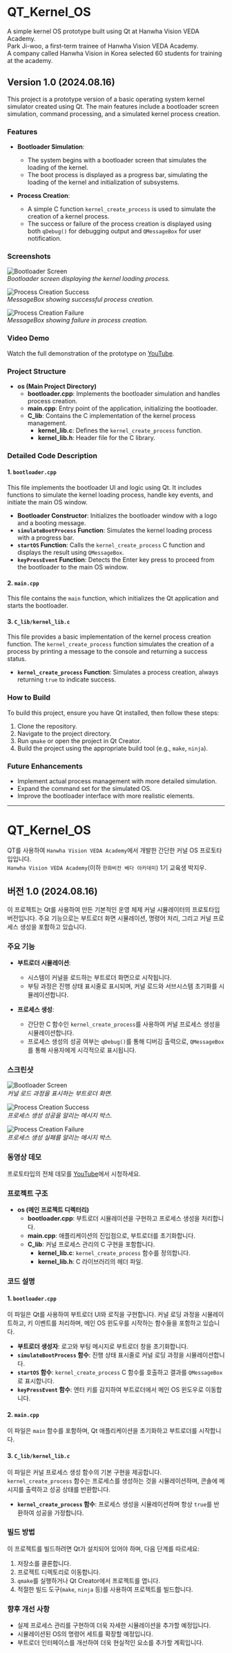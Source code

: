 # QT_Kernel_OS
A simple kernel OS prototype built using Qt at Hanwha Vision VEDA Academy.  
Park Ji-woo, a first-term trainee of Hanwha Vision VEDA Academy.  
A company called Hanwha Vision in Korea selected 60 students for training at the academy.  

## Version 1.0 (2024.08.16)

This project is a prototype version of a basic operating system kernel simulator created using Qt. The main features include a bootloader screen simulation, command processing, and a simulated kernel process creation.

### Features

- **Bootloader Simulation**: 
  - The system begins with a bootloader screen that simulates the loading of the kernel.
  - The boot process is displayed as a progress bar, simulating the loading of the kernel and initialization of subsystems.

- **Process Creation**:
  - A simple C function `kernel_create_process` is used to simulate the creation of a kernel process.
  - The success or failure of the process creation is displayed using both `qDebug()` for debugging output and `QMessageBox` for user notification.

### Screenshots

![Bootloader Screen](https://github.com/user-attachments/assets/ce57e7b5-0489-4061-932b-5046c28c175c)  
*Bootloader screen displaying the kernel loading process.*

![Process Creation Success](https://github.com/user-attachments/assets/eb6f511d-8864-4b54-b794-058a9f7af576)  
*MessageBox showing successful process creation.*

![Process Creation Failure](https://github.com/user-attachments/assets/6097e3df-3a2e-40a5-b6e7-44c4fed937e8)  
*MessageBox showing failure in process creation.*

### Video Demo

Watch the full demonstration of the prototype on [YouTube](https://youtu.be/F4Z4J-MmfZI).

### Project Structure

- **os (Main Project Directory)**
  - **bootloader.cpp**: Implements the bootloader simulation and handles process creation.
  - **main.cpp**: Entry point of the application, initializing the bootloader.
  - **C_lib**: Contains the C implementation of the kernel process management.
    - **kernel_lib.c**: Defines the `kernel_create_process` function.
    - **kernel_lib.h**: Header file for the C library.

### Detailed Code Description

#### 1. `bootloader.cpp`

This file implements the bootloader UI and logic using Qt. It includes functions to simulate the kernel loading process, handle key events, and initiate the main OS window.

- **Bootloader Constructor**: Initializes the bootloader window with a logo and a booting message.
- **`simulateBootProcess` Function**: Simulates the kernel loading process with a progress bar.
- **`startOS` Function**: Calls the `kernel_create_process` C function and displays the result using `QMessageBox`.
- **`keyPressEvent` Function**: Detects the Enter key press to proceed from the bootloader to the main OS window.

#### 2. `main.cpp`

This file contains the `main` function, which initializes the Qt application and starts the bootloader.

#### 3. `C_lib/kernel_lib.c`

This file provides a basic implementation of the kernel process creation function. The `kernel_create_process` function simulates the creation of a process by printing a message to the console and returning a success status.

- **`kernel_create_process` Function**: Simulates a process creation, always returning `true` to indicate success.

### How to Build

To build this project, ensure you have Qt installed, then follow these steps:

1. Clone the repository.
2. Navigate to the project directory.
3. Run `qmake` or open the project in Qt Creator.
4. Build the project using the appropriate build tool (e.g., `make`, `ninja`).

### Future Enhancements

- Implement actual process management with more detailed simulation.
- Expand the command set for the simulated OS.
- Improve the bootloader interface with more realistic elements.

---------------

# QT_Kernel_OS
QT를 사용하여 `Hanwha Vision VEDA Academy`에서 개발한 간단한 커널 OS 프로토타입입니다.  
`Hanwha Vision VEDA Academy`(이하 `한화비전 베다 아카데미`) 1기 교육생 박지우.  
  
## 버전 1.0 (2024.08.16)

이 프로젝트는 Qt를 사용하여 만든 기본적인 운영 체제 커널 시뮬레이터의 프로토타입 버전입니다. 주요 기능으로는 부트로더 화면 시뮬레이션, 명령어 처리, 그리고 커널 프로세스 생성을 포함하고 있습니다.

### 주요 기능

- **부트로더 시뮬레이션**:
  - 시스템이 커널을 로드하는 부트로더 화면으로 시작됩니다.
  - 부팅 과정은 진행 상태 표시줄로 표시되며, 커널 로드와 서브시스템 초기화를 시뮬레이션합니다.

- **프로세스 생성**:
  - 간단한 C 함수인 `kernel_create_process`를 사용하여 커널 프로세스 생성을 시뮬레이션합니다.
  - 프로세스 생성의 성공 여부는 `qDebug()`를 통해 디버깅 출력으로, `QMessageBox`를 통해 사용자에게 시각적으로 표시됩니다.

### 스크린샷

![Bootloader Screen](https://github.com/user-attachments/assets/ce57e7b5-0489-4061-932b-5046c28c175c)  
*커널 로드 과정을 표시하는 부트로더 화면.*

![Process Creation Success](https://github.com/user-attachments/assets/eb6f511d-8864-4b54-b794-058a9f7af576)  
*프로세스 생성 성공을 알리는 메시지 박스.*

![Process Creation Failure](https://github.com/user-attachments/assets/6097e3df-3a2e-40a5-b6e7-44c4fed937e8)  
*프로세스 생성 실패를 알리는 메시지 박스.*

### 동영상 데모

프로토타입의 전체 데모를 [YouTube](https://youtu.be/F4Z4J-MmfZI)에서 시청하세요.

### 프로젝트 구조

- **os (메인 프로젝트 디렉터리)**
  - **bootloader.cpp**: 부트로더 시뮬레이션을 구현하고 프로세스 생성을 처리합니다.
  - **main.cpp**: 애플리케이션의 진입점으로, 부트로더를 초기화합니다.
  - **C_lib**: 커널 프로세스 관리의 C 구현을 포함합니다.
    - **kernel_lib.c**: `kernel_create_process` 함수를 정의합니다.
    - **kernel_lib.h**: C 라이브러리의 헤더 파일.

### 코드 설명

#### 1. `bootloader.cpp`

이 파일은 Qt를 사용하여 부트로더 UI와 로직을 구현합니다. 커널 로딩 과정을 시뮬레이트하고, 키 이벤트를 처리하며, 메인 OS 윈도우를 시작하는 함수들을 포함하고 있습니다.

- **부트로더 생성자**: 로고와 부팅 메시지로 부트로더 창을 초기화합니다.
- **`simulateBootProcess` 함수**: 진행 상태 표시줄로 커널 로딩 과정을 시뮬레이션합니다.
- **`startOS` 함수**: `kernel_create_process` C 함수를 호출하고 결과를 `QMessageBox`로 표시합니다.
- **`keyPressEvent` 함수**: 엔터 키를 감지하여 부트로더에서 메인 OS 윈도우로 이동합니다.

#### 2. `main.cpp`

이 파일은 `main` 함수를 포함하며, Qt 애플리케이션을 초기화하고 부트로더를 시작합니다.

#### 3. `C_lib/kernel_lib.c`

이 파일은 커널 프로세스 생성 함수의 기본 구현을 제공합니다. `kernel_create_process` 함수는 프로세스를 생성하는 것을 시뮬레이션하며, 콘솔에 메시지를 출력하고 성공 상태를 반환합니다.

- **`kernel_create_process` 함수**: 프로세스 생성을 시뮬레이션하며 항상 `true`를 반환하여 성공을 가정합니다.

### 빌드 방법

이 프로젝트를 빌드하려면 Qt가 설치되어 있어야 하며, 다음 단계를 따르세요:

1. 저장소를 클론합니다.
2. 프로젝트 디렉토리로 이동합니다.
3. `qmake`를 실행하거나 Qt Creator에서 프로젝트를 엽니다.
4. 적절한 빌드 도구(`make`, `ninja` 등)를 사용하여 프로젝트를 빌드합니다.

### 향후 개선 사항

- 실제 프로세스 관리를 구현하여 더욱 자세한 시뮬레이션을 추가할 예정입니다.
- 시뮬레이션된 OS의 명령어 세트를 확장할 예정입니다.
- 부트로더 인터페이스를 개선하여 더욱 현실적인 요소를 추가할 계획입니다.

